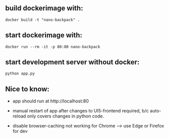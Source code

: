 ## build dockerimage with:
`docker build -t "nano-backpack" .`

## start dockerimage with:
`docker run --rm -it -p 80:80 nano-backpack`

## start development server without docker:
`python app.py`

## Nice to know:
* app should run at http://localhost:80

* manual restart of app after changes to UI5-frontend required, b/c auto-reload
  only covers changes in python code.

* disable browser-caching not working for Chrome --> use Edge or Firefox for dev
